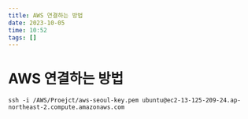 ```yaml
---
title: AWS 연결하는 방법
date: 2023-10-05
time: 10:52
tags: []
---
```


# AWS 연결하는 방법

`ssh -i /AWS/Proejct/aws-seoul-key.pem ubuntu@ec2-13-125-209-24.ap-northeast-2.compute.amazonaws.com`
